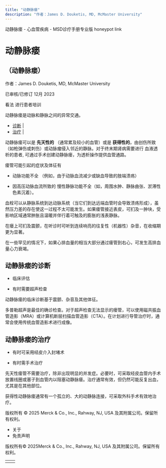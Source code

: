 ```yaml
---
title: "动静脉瘘"
description: "作者：James D. Douketis, MD, McMaster University"
---
```


﻿动静脉瘘 \- 心血管疾病 \- MSD诊疗手册专业版 honeypot link

# 动静脉瘘

## （动静脉瘘）

作者：James D. Douketis, MD, McMaster University

已审核/已修订 12月 2023

看法 进行患者培训

动静脉瘘是动脉和静脉之间的异常交通。

- [诊断](#诊断_v27291598_zh) \|
- [治疗](#治疗_v27291606_zh) \|

动静脉瘘可以是 **先天性的** （通常累及较小的血管）或是 **获得性的**，由创伤所致（如枪弹伤或刺伤）或动脉瘤侵入邻近的静脉。对于终末期肾病需要进行 血液透析的患者, 可通过手术创建动静脉瘘，为透析操作提供血管通路。

瘘管可能引起的症状及体征有

- 动脉功能不全 （例如，由于动脉血流减少或缺血导致的肢端溃疡）

- 因高压动脉血流所致的 慢性静脉功能不全（如，周围水肿、静脉曲张、淤滞性色素沉着）。


血栓可以从静脉系统到达动脉系统（当它们到达远端血管时会导致溃疡形成），虽然压力差的存在使这一过程不太可能发生。如果瘘管接近表皮，可扪及一肿块，受影响区域通常肿胀且温暖并伴行着可触及的膨胀的浅表静脉。

在瘘上可扪及震颤，在听诊时可听到连续响亮的往复性（机器性）杂音，在收缩期更为显著。

在一些罕见的情况下，如果心排血量的相当大部分通过瘘管到右心，可发生高排血量心力衰竭。

## 动静脉瘘的诊断

- 临床评估

- 有时需要超声检查


动静脉瘘的临床诊断基于震颤、杂音及其他体征。

多普勒超声是最佳的确诊检查。对于超声检查无法显示的瘘管，可以使用磁共振血管造影（MRA）或计算机断层扫描血管造影（CTA）。在计划进行导管治疗时，通常会使用传统血管造影术进行成像。

## 动静脉瘘的治疗

- 有时可采用经皮介入封堵术

- 有时需手术治疗


先天性瘘管不需要治疗，除非出现明显的并发症。必要时，可采取经皮血管内手术放置线圈或塞子到血管内以阻塞动静脉瘘。治疗通常有效，但仍然可能反复出血，尤其是在其他部位。

获得性动静脉瘘通常有一个孤立的、大的动静脉连接，可采取外科手术有效地治疗。



版权所有 © 2025
Merck & Co., Inc., Rahway, NJ, USA 及其附属公司。保留所有权利。

- 关于
- 免责声明

版权所有© 2025Merck & Co., Inc., Rahway, NJ, USA 及其附属公司。保留所有权利。

|     |     |
| --- | --- |
|  |  |